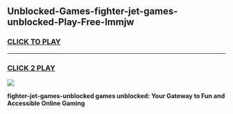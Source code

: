 
## Unblocked-Games-fighter-jet-games-unblocked-Play-Free-lmmjw
<h3>
<a href="https://premium76.site?title=fighter-jet-games-unblocked&ref=12A">CLICK TO PLAY</a></h3>
<hr>

<h3>
<a href="https://premium76.site?title=fighter-jet-games-unblocked&ref=12A">CLICK 2 PLAY</a>
  
</h3>

<a href="https://premium76.site?title=fighter-jet-games-unblocked&ref=12A"><img src="https://clearcache.store/games.png"></a>


**fighter-jet-games-unblocked games unblocked: Your Gateway to Fun and Accessible Online Gaming**
